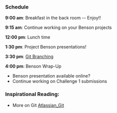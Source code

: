 ### Schedule

**9:00 am**: Breakfast in the back room -- Enjoy!! 

**9:15 am**: Continue working on your Benson projects

**12:00 pm**: Lunch time

**1:30 pm**: Project Benson presentations!


**3:30 pm**: [Git Branching](branch_requests.md) 


**4:00 pm**: Benson Wrap-Up

 * Benson presentation available online?
 * Continue working on Challenge 1 submissions
 


### Inspirational Reading: 

 * More on Git [Atlassian_Git](https://www.atlassian.com/git/)
 

